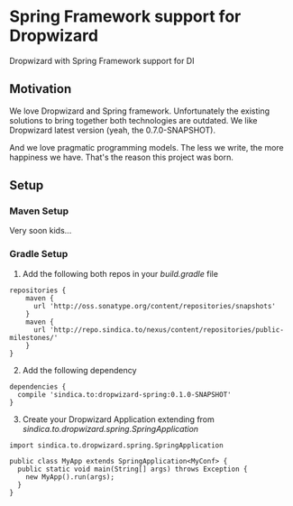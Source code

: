 # Spring Framework support for Dropwizard

Dropwizard with Spring Framework support for DI

## Motivation
We love Dropwizard and Spring framework. Unfortunately the existing solutions to bring together both technologies are outdated. We like Dropwizard latest version (yeah, the 0.7.0-SNAPSHOT).

And we love pragmatic programming models. The less we write, the more happiness we have.
That's the reason this project was born.

## Setup

### Maven Setup
Very soon kids...

### Gradle Setup

1. Add the following both repos in your _build.gradle_ file
```
repositories {
    maven {
      url 'http://oss.sonatype.org/content/repositories/snapshots'
    }
    maven {
      url 'http://repo.sindica.to/nexus/content/repositories/public-milestones/'
    }
}
 ```

2. Add the following dependency
```
dependencies {
  compile 'sindica.to:dropwizard-spring:0.1.0-SNAPSHOT'
}
```

3. Create your Dropwizard Application extending from _sindica.to.dropwizard.spring.SpringApplication_
```
import sindica.to.dropwizard.spring.SpringApplication

public class MyApp extends SpringApplication<MyConf> {
  public static void main(String[] args) throws Exception {
    new MyApp().run(args);
  }
}
```